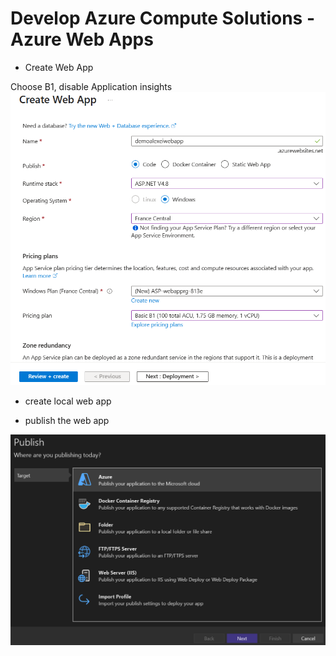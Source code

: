 # Develop Azure Compute Solutions - Azure Web Apps


- Create Web App

Choose B1, disable Application insights
<img src="/pictures/create_web_app.png" title="create web app"  width="900">


- create local web app

- publish the web app
<img src="/pictures/publish_web_app.png" title="publish web app"  width="900">
